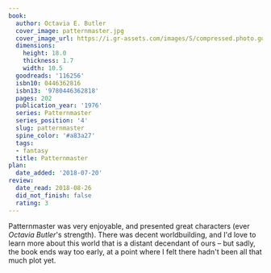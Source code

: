 ```yaml
---
book:
  author: Octavia E. Butler
  cover_image: patternmaster.jpg
  cover_image_url: https://i.gr-assets.com/images/S/compressed.photo.goodreads.com/books/1389456750l/116256.jpg
  dimensions:
    height: 18.0
    thickness: 1.7
    width: 10.5
  goodreads: '116256'
  isbn10: 0446362816
  isbn13: '9780446362818'
  pages: 202
  publication_year: '1976'
  series: Patternmaster
  series_position: '4'
  slug: patternmaster
  spine_color: '#a83a27'
  tags:
  - fantasy
  title: Patternmaster
plan:
  date_added: '2018-07-20'
review:
  date_read: 2018-08-26
  did_not_finish: false
  rating: 3
---
```


Patternmaster was very enjoyable, and presented great characters (ever *Octavia Butler*'s strength). There was decent worldbuilding, and I'd love to learn more about this world that is a distant decendant of ours – but sadly, the book ends way too early, at a point where I felt there hadn't been all that much plot yet.
